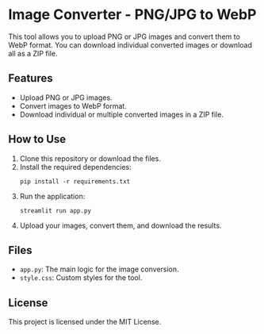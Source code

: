 # Image Converter - PNG/JPG to WebP

This tool allows you to upload PNG or JPG images and convert them to WebP format. You can download individual converted images or download all as a ZIP file.

## Features
- Upload PNG or JPG images.
- Convert images to WebP format.
- Download individual or multiple converted images in a ZIP file.

## How to Use
1. Clone this repository or download the files.
2. Install the required dependencies:
    ```
    pip install -r requirements.txt
    ```
3. Run the application:
    ```
    streamlit run app.py
    ```
4. Upload your images, convert them, and download the results.

## Files
- `app.py`: The main logic for the image conversion.
- `style.css`: Custom styles for the tool.

## License
This project is licensed under the MIT License.
